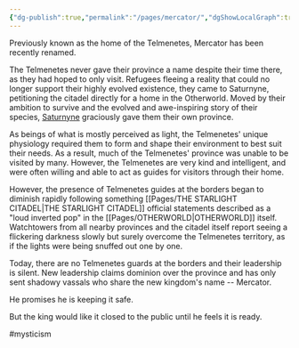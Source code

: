 ```yaml
---
{"dg-publish":true,"permalink":"/pages/mercator/","dgShowLocalGraph":true}
---
```



Previously known as the home of the Telmenetes, Mercator has been recently renamed.

The Telmenetes never gave their province a name despite their time there, as they had hoped to only visit. Refugees fleeing a reality that could no longer support their highly evolved existence, they came to Saturnyne, petitioning the citadel directly for a home in the Otherworld. Moved by their ambition to survive and the evolved and awe-inspiring story of their species, [Saturnyne](https://marvel.fandom.com/wiki/Opal_Luna_Saturnyne_(Earth-9)?so=search) graciously gave them their own province.

As beings of what is mostly perceived as light, the Telmenetes' unique physiology required them to form and shape their environment to best suit their needs. As a result, much of the Telmenetes' province was unable to be visited by many. However, the Telmenetes are very kind and intelligent, and were often willing and able to act as guides for visitors through their home.

However, the presence of Telmenetes guides at the borders began to diminish rapidly following something [[Pages/THE STARLIGHT CITADEL\|THE STARLIGHT CITADEL]] official statements described as a "loud inverted pop" in the [[Pages/OTHERWORLD\|OTHERWORLD]] itself. Watchtowers from all nearby provinces and the citadel itself report seeing a flickering darkness slowly but surely overcome the Telmenetes territory, as if the lights were being snuffed out one by one.

Today, there are no Telmenetes guards at the borders and their leadership is silent. New leadership claims dominion over the province and has only sent shadowy vassals who share the new kingdom's name -- Mercator.

He promises he is keeping it safe.

But the king would like it closed to the public until he feels it is ready.

#mysticism 
